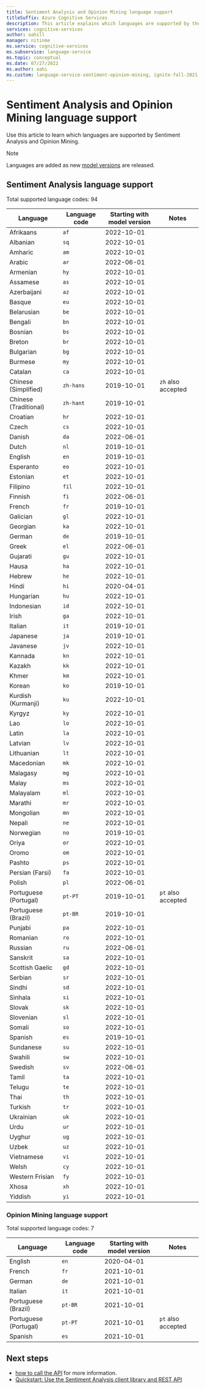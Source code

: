 ```yaml
---
title: Sentiment Analysis and Opinion Mining language support
titleSuffix: Azure Cognitive Services
description: This article explains which languages are supported by the Sentiment Analysis and Opinion Mining features of Azure Cognitive Service for Language.
services: cognitive-services
author: aahill
manager: nitinme
ms.service: cognitive-services
ms.subservice: language-service
ms.topic: conceptual
ms.date: 07/27/2022
ms.author: aahi
ms.custom: language-service-sentiment-opinion-mining, ignite-fall-2021, ignite-2022
---
```


# Sentiment Analysis and Opinion Mining language support 

Use this article to learn which languages are supported by Sentiment Analysis and Opinion Mining.

> [!NOTE]
> Languages are added as new [model versions](../concepts/model-lifecycle.md) are released.

## Sentiment Analysis language support

Total supported language codes: 94

| Language              | Language code | Starting with model version |              Notes |
|----------------------|-------------|-------------|-------------| 
| Afrikaans	 | `af` | 2022-10-01 | |
| Albanian	 | `sq` | 2022-10-01 | |
| Amharic	 | `am` | 2022-10-01 | |
| Arabic	 | `ar` | 2022-06-01 | |
| Armenian	 | `hy` | 2022-10-01 | |
| Assamese	 | `as` | 2022-10-01 | |
| Azerbaijani	 | `az` | 2022-10-01 | |
| Basque	 | `eu` | 2022-10-01 | |
| Belarusian	 | `be` | 2022-10-01 | |
| Bengali	 | `bn` | 2022-10-01 | |
| Bosnian	 | `bs` | 2022-10-01 | |
| Breton	 | `br` | 2022-10-01 | |
| Bulgarian	 | `bg` | 2022-10-01 | |
| Burmese	 | `my` | 2022-10-01 | |
| Catalan	 | `ca` | 2022-10-01 | |
| Chinese (Simplified) | `zh-hans` | 2019-10-01 | `zh` also accepted |
| Chinese (Traditional) | `zh-hant` | 2019-10-01 | |
| Croatian	 | `hr` | 2022-10-01 | |
| Czech	 | `cs` | 2022-10-01 | |
| Danish	 | `da` | 2022-06-01 | |
| Dutch	 | `nl` | 2019-10-01 | |
| English	 | `en` | 2019-10-01 | |
| Esperanto	 | `eo` | 2022-10-01 | |
| Estonian	 | `et` | 2022-10-01 | |
| Filipino | `fil` | 2022-10-01 | |
| Finnish	 | `fi` | 2022-06-01 | |
| French	 | `fr` | 2019-10-01 | |
| Galician	 | `gl` | 2022-10-01 | |
| Georgian	 | `ka` | 2022-10-01 | |
| German	 | `de` | 2019-10-01 | |
| Greek	 | `el` | 2022-06-01 | |
| Gujarati	 | `gu` | 2022-10-01 | |
| Hausa	 | `ha` | 2022-10-01 | |
| Hebrew	 | `he` | 2022-10-01 | |
| Hindi	 | `hi` | 2020-04-01 | |
| Hungarian	 | `hu` | 2022-10-01 | |
| Indonesian	 | `id` | 2022-10-01 | |
| Irish	 | `ga` | 2022-10-01 | |
| Italian	 | `it` | 2019-10-01 | |
| Japanese	 | `ja` | 2019-10-01 | |
| Javanese	 | `jv` | 2022-10-01 | |
| Kannada	 | `kn` | 2022-10-01 | |
| Kazakh	 | `kk` | 2022-10-01 | |
| Khmer	 | `km` | 2022-10-01 | |
| Korean	 | `ko` | 2019-10-01 | |
| Kurdish (Kurmanji) | `ku` | 2022-10-01 | |
| Kyrgyz	 | `ky` | 2022-10-01 | |
| Lao	 | `lo` | 2022-10-01 | |
| Latin	 | `la` | 2022-10-01 | |
| Latvian	 | `lv` | 2022-10-01 | |
| Lithuanian	 | `lt` | 2022-10-01 | |
| Macedonian	 | `mk` | 2022-10-01 | |
| Malagasy	 | `mg` | 2022-10-01 | |
| Malay	 | `ms` | 2022-10-01 | |
| Malayalam	 | `ml` | 2022-10-01 | |
| Marathi	 | `mr` | 2022-10-01 | |
| Mongolian	 | `mn` | 2022-10-01 | |
| Nepali	 | `ne` | 2022-10-01 | |
| Norwegian	 | `no` | 2019-10-01 | |
| Oriya	 | `or` | 2022-10-01 | |
| Oromo	 | `om` | 2022-10-01 | |
| Pashto	 | `ps` | 2022-10-01 | |
| Persian (Farsi) | `fa` | 2022-10-01 | |
| Polish	 | `pl` | 2022-06-01 | |
| Portuguese (Portugal) | `pt-PT` | 2019-10-01 | `pt` also accepted |
| Portuguese (Brazil) | `pt-BR` | 2019-10-01 | |
| Punjabi	 | `pa` | 2022-10-01 | |
| Romanian	 | `ro` | 2022-10-01 | |
| Russian	 | `ru` | 2022-06-01 | |
| Sanskrit	 | `sa` | 2022-10-01 | |
| Scottish Gaelic | `gd` | 2022-10-01 | |
| Serbian	 | `sr` | 2022-10-01 | |
| Sindhi	 | `sd` | 2022-10-01 | |
| Sinhala	 | `si` | 2022-10-01 | |
| Slovak	 | `sk` | 2022-10-01 | |
| Slovenian	 | `sl` | 2022-10-01 | |
| Somali	 | `so` | 2022-10-01 | |
| Spanish	 | `es` | 2019-10-01 | |
| Sundanese	 | `su` | 2022-10-01 | |
| Swahili	 | `sw` | 2022-10-01 | |
| Swedish	 | `sv` | 2022-06-01 | |
| Tamil	 | `ta` | 2022-10-01 | |
| Telugu	 | `te` | 2022-10-01 | |
| Thai	 | `th` | 2022-10-01 | |
| Turkish	 | `tr` | 2022-10-01 | |
| Ukrainian	 | `uk` | 2022-10-01 | |
| Urdu	 | `ur` | 2022-10-01 | |
| Uyghur	 | `ug` | 2022-10-01 | |
| Uzbek	 | `uz` | 2022-10-01 | |
| Vietnamese	 | `vi` | 2022-10-01 | |
| Welsh	 | `cy` | 2022-10-01 | |
| Western Frisian | `fy` | 2022-10-01 | |
| Xhosa	 | `xh` | 2022-10-01 | |
| Yiddish	 | `yi` | 2022-10-01 | |

### Opinion Mining language support

Total supported language codes: 7

| Language              | Language code | Starting with model version |              Notes |
|----------------------|-------------|------------------------------------|-------------------|
| English               |     `en`      |  2020-04-01              |                    |
| French                |     `fr`      |         2021-10-01        |                    |
| German                |     `de`      |         2021-10-01         |                    |
| Italian               |     `it`      |         2021-10-01         |                    |
| Portuguese (Brazil)   |    `pt-BR`    |         2021-10-01         |                    |
| Portuguese (Portugal) |    `pt-PT`    |         2021-10-01         | `pt` also accepted |
| Spanish               |     `es`      |         2021-10-01         |                    |

## Next steps

* [how to call the API](how-to/call-api.md#specify-the-sentiment-analysis-model) for more information.
* [Quickstart: Use the Sentiment Analysis client library and REST API](quickstart.md)
